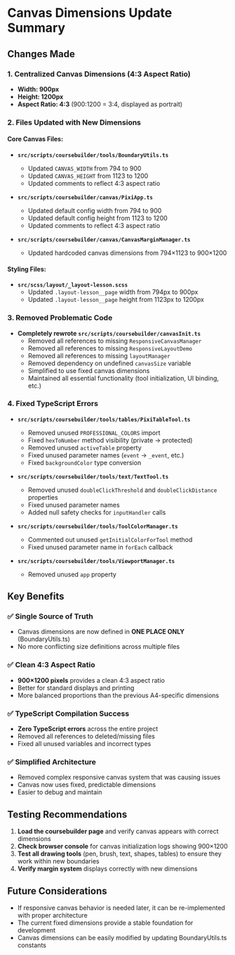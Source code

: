 # Canvas Dimensions Update Summary

## Changes Made

### 1. **Centralized Canvas Dimensions (4:3 Aspect Ratio)**
- **Width: 900px** 
- **Height: 1200px**
- **Aspect Ratio: 4:3** (900:1200 = 3:4, displayed as portrait)

### 2. **Files Updated with New Dimensions**

#### Core Canvas Files:
- **`src/scripts/coursebuilder/tools/BoundaryUtils.ts`**
  - Updated `CANVAS_WIDTH` from 794 to 900
  - Updated `CANVAS_HEIGHT` from 1123 to 1200
  - Updated comments to reflect 4:3 aspect ratio

- **`src/scripts/coursebuilder/canvas/PixiApp.ts`**
  - Updated default config width from 794 to 900
  - Updated default config height from 1123 to 1200
  - Updated comments to reflect 4:3 aspect ratio

- **`src/scripts/coursebuilder/canvas/CanvasMarginManager.ts`**
  - Updated hardcoded canvas dimensions from 794×1123 to 900×1200

#### Styling Files:
- **`src/scss/layout/_layout-lesson.scss`**
  - Updated `.layout-lesson__page` width from 794px to 900px
  - Updated `.layout-lesson__page` height from 1123px to 1200px

### 3. **Removed Problematic Code**
- **Completely rewrote `src/scripts/coursebuilder/canvasInit.ts`**
  - Removed all references to missing `ResponsiveCanvasManager`
  - Removed all references to missing `ResponsiveLayoutDemo`
  - Removed all references to missing `layoutManager`
  - Removed dependency on undefined `canvasSize` variable
  - Simplified to use fixed canvas dimensions
  - Maintained all essential functionality (tool initialization, UI binding, etc.)

### 4. **Fixed TypeScript Errors**
- **`src/scripts/coursebuilder/tools/tables/PixiTableTool.ts`**
  - Removed unused `PROFESSIONAL_COLORS` import
  - Fixed `hexToNumber` method visibility (private → protected)
  - Removed unused `activeTable` property
  - Fixed unused parameter names (`event` → `_event`, etc.)
  - Fixed `backgroundColor` type conversion

- **`src/scripts/coursebuilder/tools/text/TextTool.ts`**
  - Removed unused `doubleClickThreshold` and `doubleClickDistance` properties
  - Fixed unused parameter names
  - Added null safety checks for `inputHandler` calls

- **`src/scripts/coursebuilder/tools/ToolColorManager.ts`**
  - Commented out unused `getInitialColorForTool` method
  - Fixed unused parameter name in `forEach` callback

- **`src/scripts/coursebuilder/tools/ViewportManager.ts`**
  - Removed unused `app` property

## Key Benefits

### ✅ **Single Source of Truth**
- Canvas dimensions are now defined in **ONE PLACE ONLY** (BoundaryUtils.ts)
- No more conflicting size definitions across multiple files

### ✅ **Clean 4:3 Aspect Ratio**
- **900×1200 pixels** provides a clean 4:3 aspect ratio
- Better for standard displays and printing
- More balanced proportions than the previous A4-specific dimensions

### ✅ **TypeScript Compilation Success**
- **Zero TypeScript errors** across the entire project
- Removed all references to deleted/missing files
- Fixed all unused variables and incorrect types

### ✅ **Simplified Architecture**
- Removed complex responsive canvas system that was causing issues
- Canvas now uses fixed, predictable dimensions
- Easier to debug and maintain

## Testing Recommendations

1. **Load the coursebuilder page** and verify canvas appears with correct dimensions
2. **Check browser console** for canvas initialization logs showing 900×1200
3. **Test all drawing tools** (pen, brush, text, shapes, tables) to ensure they work within new boundaries
4. **Verify margin system** displays correctly with new dimensions

## Future Considerations

- If responsive canvas behavior is needed later, it can be re-implemented with proper architecture
- The current fixed dimensions provide a stable foundation for development
- Canvas dimensions can be easily modified by updating BoundaryUtils.ts constants
